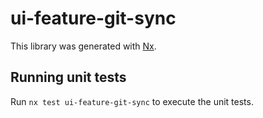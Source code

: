 # ui-feature-git-sync

This library was generated with [Nx](https://nx.dev).

## Running unit tests

Run `nx test ui-feature-git-sync` to execute the unit tests.

